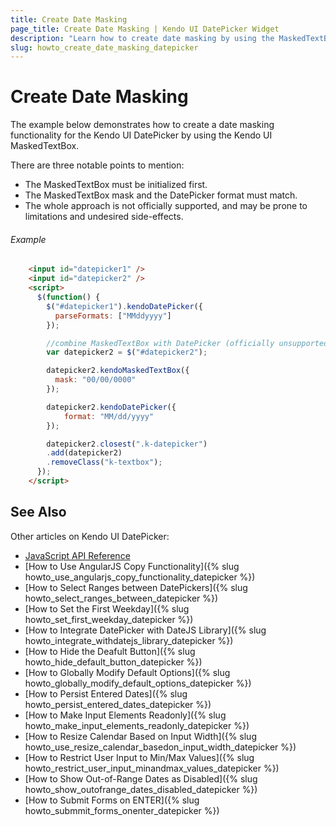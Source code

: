 ```yaml
---
title: Create Date Masking
page_title: Create Date Masking | Kendo UI DatePicker Widget
description: "Learn how to create date masking by using the MaskedTextBox in Kendo UI DatePicker."
slug: howto_create_date_masking_datepicker
---
```


# Create Date Masking

The example below demonstrates how to create a date masking functionality for the Kendo UI DatePicker by using the Kendo UI MaskedTextBox.

There are three notable points to mention:

* The MaskedTextBox must be initialized first.
* The MaskedTextBox mask and the DatePicker format must match.
* The whole approach is not officially supported, and may be prone to limitations and undesired side-effects.

###### Example

```html
    <input id="datepicker1" />
    <input id="datepicker2" />
    <script>
      $(function() {
        $("#datepicker1").kendoDatePicker({
          parseFormats: ["MMddyyyy"]
        });

        //combine MaskedTextBox with DatePicker (officially unsupported)
        var datepicker2 = $("#datepicker2");

        datepicker2.kendoMaskedTextBox({
          mask: "00/00/0000"
        });

        datepicker2.kendoDatePicker({
            format: "MM/dd/yyyy"
        });

        datepicker2.closest(".k-datepicker")
        .add(datepicker2)
        .removeClass("k-textbox");
      });
    </script>
```

## See Also

Other articles on Kendo UI DatePicker:

* [JavaScript API Reference](/api/javascript/ui/datepicker)
* [How to Use AngularJS Copy Functionality]({% slug howto_use_angularjs_copy_functionality_datepicker %})
* [How to Select Ranges between DatePickers]({% slug howto_select_ranges_between_datepicker %})
* [How to Set the First Weekday]({% slug howto_set_first_weekday_datepicker %})
* [How to Integrate DatePicker with DateJS Library]({% slug howto_integrate_withdatejs_library_datepicker %})
* [How to Hide the Deafult Button]({% slug howto_hide_default_button_datepicker %})
* [How to Globally Modify Default Options]({% slug howto_globally_modify_default_options_datepicker %})
* [How to Persist Entered Dates]({% slug howto_persist_entered_dates_datepicker %})
* [How to Make Input Elements Readonly]({% slug howto_make_input_elements_readonly_datepicker %})
* [How to Resize Calendar Based on Input Width]({% slug howto_use_resize_calendar_basedon_input_width_datepicker %})
* [How to Restrict User Input to Min/Max Values]({% slug howto_restrict_user_input_minandmax_values_datepicker %})
* [How to Show Out-of-Range Dates as Disabled]({% slug howto_show_outofrange_dates_disabled_datepicker %})
* [How to Submit Forms on ENTER]({% slug howto_submmit_forms_onenter_datepicker %})
